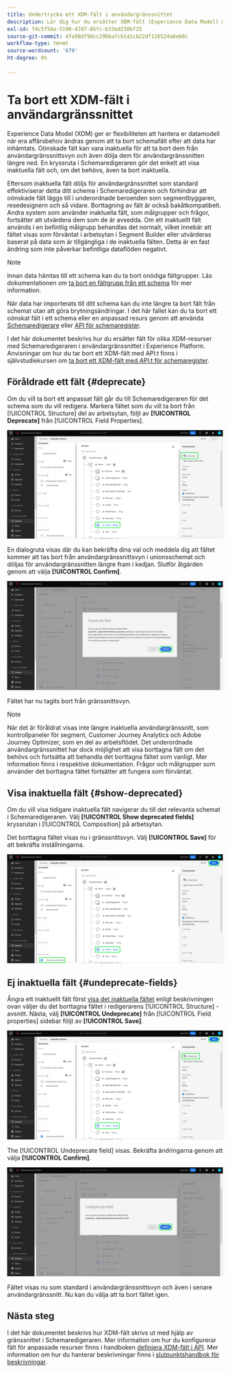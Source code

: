 ```yaml
---
title: Undertrycka ett XDM-fält i användargränssnittet
description: Lär dig hur du ersätter XDM-fält (Experience Data Model) med Schemaredigeraren i Experience Platform.
exl-id: f4c5f58a-5190-47d7-8bfc-b33ed238bf25
source-git-commit: 4fa98df9dcc296ba7cb141cb22df116524a0eb0c
workflow-type: tm+mt
source-wordcount: '679'
ht-degree: 0%

---
```


# Ta bort ett XDM-fält i användargränssnittet

Experience Data Model (XDM) ger er flexibiliteten att hantera er datamodell när era affärsbehov ändras genom att ta bort schemafält efter att data har inhämtats. Oönskade fält kan vara inaktuella för att ta bort dem från användargränssnittsvyn och även dölja dem för användargränssnitten längre ned. En kryssruta i Schemaredigeraren gör det enkelt att visa inaktuella fält och, om det behövs, även ta bort inaktuella.

Eftersom inaktuella fält döljs för användargränssnittet som standard effektiviserar detta ditt schema i Schemaredigeraren och förhindrar att oönskade fält läggs till i underordnade beroenden som segmentbyggaren, resedesignern och så vidare. Borttagning av fält är också bakåtkompatibelt. Andra system som använder inaktuella fält, som målgrupper och frågor, fortsätter att utvärdera dem som de är avsedda. Om ett inaktuellt fält används i en befintlig målgrupp behandlas det normalt, vilket innebär att fältet visas som förväntat i arbetsytan i Segment Builder eller utvärderas baserat på data som är tillgängliga i de inaktuella fälten. Detta är en fast ändring som inte påverkar befintliga dataflöden negativt.

>[!NOTE]
>
>Innan data hämtas till ett schema kan du ta bort onödiga fältgrupper. Läs dokumentationen om [ta bort en fältgrupp från ett schema](../ui/resources/schemas.md#remove-fields) för mer information.

När data har importerats till ditt schema kan du inte längre ta bort fält från schemat utan att göra brytningsändringar. I det här fallet kan du ta bort ett oönskat fält i ett schema eller en anpassad resurs genom att använda [Schemaredigerare](./create-schema-ui.md) eller [API för schemaregister](https://developer.adobe.com/experience-platform-apis/references/schema-registry/).

I det här dokumentet beskrivs hur du ersätter fält för olika XDM-resurser med Schemaredigeraren i användargränssnittet i Experience Platform. Anvisningar om hur du tar bort ett XDM-fält med API:t finns i självstudiekursen om [ta bort ett XDM-fält med API:t för schemaregister](./field-deprecation-api.md).

## Föråldrade ett fält {#deprecate}

Om du vill ta bort ett anpassat fält går du till Schemaredigeraren för det schema som du vill redigera. Markera fältet som du vill ta bort från [!UICONTROL Structure] del av arbetsytan, följt av **[!UICONTROL Deprecate]** från [!UICONTROL Field Properties].

![Schemaredigeraren med ett fält markerat och undertryckt markerat.](../images/tutorials/field-deprecation/deprecate-single-field.png)

En dialogruta visas där du kan bekräfta dina val och meddela dig att fältet kommer att tas bort från användargränssnittsvyn i unionsschemat och döljas för användargränssnitten längre fram i kedjan. Slutför åtgärden genom att välja **[!UICONTROL Confirm]**.

![Dialogrutan Föråldrat fält med Bekräfta markerat.](../images/tutorials/field-deprecation/deprecate-field-dialog.png)

Fältet har nu tagits bort från gränssnittsvyn.

>[!NOTE]
>
>När det är föråldrat visas inte längre inaktuella användargränssnitt, som kontrollpaneler för segment, Customer Journey Analytics och Adobe Journey Optimizer, som en del av arbetsflödet. Det underordnade användargränssnittet har dock möjlighet att visa borttagna fält om det behövs och fortsätta att behandla det borttagna fältet som vanligt. Mer information finns i respektive dokumentation. Frågor och målgrupper som använder det borttagna fältet fortsätter att fungera som förväntat.

## Visa inaktuella fält {#show-deprecated}

Om du vill visa tidigare inaktuella fält navigerar du till det relevanta schemat i Schemaredigeraren. Välj **[!UICONTROL Show deprecated fields]** kryssrutan i [!UICONTROL Composition] på arbetsytan.

Det borttagna fältet visas nu i gränssnittsvyn. Välj **[!UICONTROL Save]** för att bekräfta inställningarna.

![Schemaredigeraren med ett fält markerat, Visa inaktuella fält och Spara markerat.](../images/tutorials/field-deprecation/show-deprecated-fields.png)

## Ej inaktuella fält {#undeprecate-fields}

Ångra ett inaktuellt fält först [visa det inaktuella fältet](#show-deprecated) enligt beskrivningen ovan väljer du det borttagna fältet i redigerarens [!UICONTROL Structure] -avsnitt. Nästa, välj **[!UICONTROL Undeprecate]** från [!UICONTROL Field properties] sidebar följt av **[!UICONTROL Save]**.

![Schemaredigeraren med det borttagna fältet, Ej borttagen och Spara markerat.](../images/tutorials/field-deprecation/undeprecate-single-field.png)

The [!UICONTROL Undeprecate field] visas. Bekräfta ändringarna genom att välja **[!UICONTROL Confirm]**.

![The [!UICONTROL Undeprecate field] med Bekräfta markerat.](../images/tutorials/field-deprecation/undeprecate-field-dialog.png)

Fältet visas nu som standard i användargränssnittsvyn och även i senare användargränssnitt. Nu kan du välja att ta bort fältet igen.

## Nästa steg

I det här dokumentet beskrivs hur XDM-fält skrivs ut med hjälp av gränssnittet i Schemaredigeraren. Mer information om hur du konfigurerar fält för anpassade resurser finns i handboken [definiera XDM-fält i API](./custom-fields-api.md). Mer information om hur du hanterar beskrivningar finns i [slutpunktshandbok för beskrivningar](../api/descriptors.md).
